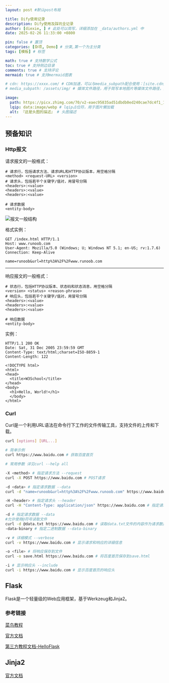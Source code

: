 ```yaml
---
layout: post #默认post布局

title: Dify使用记录
description: Dify使用及踩坑全记录
author: [diexie, ] # 此处可以简写，详细添加在 _data/authors.yml 中
date: 2025-02-26 11:33:00 +0800

pin: false # 置顶
categories: [杂项, Demo] # 分类,第一个为主分类
tags: [模板] # 标签

math: true # 支持数学公式
toc: true # 支持侧边目录
comments: true # 支持评论
mermaid: true # 支持mermaid图表

# cdn: https://xxxx.com/ # CDN加速，可以与media_subpath配合使用：[site.cdn/][page.media_subpath/]file.ext
# media_subpath: /assets/img/ # 媒体文件路径，用于简写本地图片等媒体文件路径，注意：封面图路径**会受影响**

image:
  path: https://picx.zhimg.com/70/v2-eaec95835ad51dbdb0ed240cae7dc4f1_1440w.avis?source=172ae18b&biz_tag=Post # 封面图
  lqip: data:image/webp # lqip占位符，用于图片懒加载
  alt: 『这是头图的描述』 # 头图描述
---
```


## 预备知识

### Http报文

请求报文的一般格式：

```
# 请求行，包括请求方法、请求URL和HTTP协议版本，用空格分隔
<method> <request-URL> <version> 
# 请求头，包括若干个关键字/值对，用冒号分隔
<headers>:<value>
<headers>:<value>
<headers>:<value>

# 请求数据
<entity-body>
```

![报文一般结构](https://www.runoob.com/wp-content/uploads/2013/11/2012072810301161.png)

格式实例：

```
GET /index.html HTTP/1.1
Host: www.runoob.com
User-Agent: Mozilla/5.0 (Windows; U; Windows NT 5.1; en-US; rv:1.7.6)
Connection: Keep-Alive

name=runoob&url=http%3A%2F%2Fwww.runoob.com
```

----

响应报文的一般格式：

```
# 状态行，包括HTTP协议版本、状态码和状态消息，用空格分隔
<version> <status> <reason-phrase>
# 响应头，包括若干个关键字/值对，用冒号分隔
<headers>:<value>
<headers>:<value>
<headers>:<value>

# 响应数据
<entity-body>
```

实例：

```
HTTP/1.1 200 OK
Date: Sat, 31 Dec 2005 23:59:59 GMT
Content-Type: text/html;charset=ISO-8859-1
Content-Length: 122

<!DOCTYPE html>
<html>
<head>
  <title>W3School</title>
</head>
<body>
  <h1>Hello, World!</h1>
  </body>
</html>
```

### Curl

Curl是一个利用URL语法在命令行下工作的文件传输工具，支持文件的上传和下载。

```bash
curl [options] [URL...]

# 简单示例
curl https://www.baidu.com # 获取百度首页

# 常用参数 详见curl --help all

-X <method> # 指定请求方法 --request
curl -X POST https://www.baidu.com # POST请求

-d <data> # 指定请求数据 --data
curl -d "name=runoob&url=http%3A%2F%2Fwww.runoob.com" https://www.baidu.com # POST请求

-H <header> # 指定请求头 --header
curl -H "Content-Type: application/json" https://www.baidu.com # 指定请求头

-d # 指定请求数据 --data
#允许使用@符号读取文件
curl -d @data.txt https://www.baidu.com # 读取data.txt文件的内容作为请求数据
-data-binary # 指定二进制数据 --data-binary

-v # 详细模式 --verbose
curl -v https://www.baidu.com # 显示请求和响应的详细信息

-o <file> # 将响应保存到文件
curl -o save.html https://www.baidu.com # 将百度首页保存到save.html

-i # 显示响应头 --include
curl -i https://www.baidu.com # 显示百度首页的响应头

```

## Flask

Flask是一个轻量级的Web应用框架，基于Werkzeug和Jinja2。

### 参考链接

[菜鸟教程](https://www.runoob.com/flask/flask-tutorial.html)

[官方文档](https://flask.palletsprojects.com/zh-cn/stable/#user-s-guide)

[第三方教程文档-HelloFlask](https://docs.helloflask.com/)

## Jinja2

[官方文档](https://docs.jinkan.org/docs/jinja2/)
